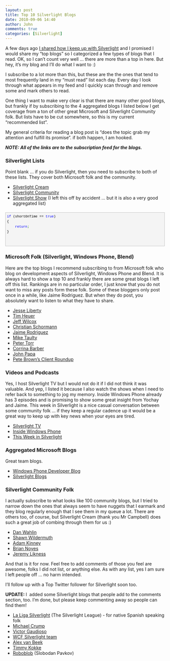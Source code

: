 ```yaml
---
layout: post
title: Top 10 Silverlight Blogs
date: 2010-09-06 14:40
author: John
comments: true
categories: [Silverlight]
---
```

<p>A few days ago <a href="/silverlight/leaders-in-silverlight/">I shared how I keep up with Silverlight</a> and I promised I would share my “top blogs” so I categorized a few types of blogs that I read. OK, so I can’t count very well … there are more than a top in here. But hey, it’s my blog and I’ll do what I want to :)</p>  <p>I subscribe to a lot more than this, but these are the the ones that tend to most frequently land in my “must read” list each day. Every day I look through what appears in my feed and I quickly scan through and remove some and mark others to read.</p>  <p>One thing I want to make very clear is that there are many other good blogs, but frankly if by subscribing to the 4 aggregated blogs I listed below I get coverage from a ton of other great Microsoft and Silverlight Community folk. But lists have to be cut somewhere, so this is my current “recommended list”.</p>  <p>My general criteria for reading a blog post is “does the topic grab my attention and fulfill its promise”. if both happen, I am hooked.</p>  <p><strong><em>NOTE: All of the links are to the subscription feed for the blogs.</em></strong></p>  <h3>Silverlight Lists</h3>  <p>Point blank … if you do Silverlight, then you need to subscribe to both of these lists. They cover both Microsoft folk and the community.</p>  <ul>   <li><a href="http://geekswithblogs.net/WynApseTechnicalMusings/Rss.aspx">Silverlight Cream</a> </li>    <li><a href="http://www.silverlight.net/rss/community.ashx">Silverlight Community</a> </li>    <li><a title="RSS" href="http://feeds2.feedburner.com/silverlightshow">Silverlight Show</a> (I left this off by accident … but it is also a very good aggregated list) </li> </ul>  <div style="border-bottom: silver 1px solid; text-align: left; border-left: silver 1px solid; padding-bottom: 4px; line-height: 12pt; background-color: #f4f4f4; margin: 20px 0px 10px; padding-left: 4px; width: 97.5%; padding-right: 4px; font-family: &#39;Courier New&#39;, courier, monospace; direction: ltr; max-height: 200px; font-size: 8pt; overflow: auto; border-top: silver 1px solid; cursor: text; border-right: silver 1px solid; padding-top: 4px" id="codeSnippetWrapper">   <pre style="border-bottom-style: none; text-align: left; padding-bottom: 0px; line-height: 12pt; border-right-style: none; background-color: #f4f4f4; margin: 0em; padding-left: 0px; width: 100%; padding-right: 0px; font-family: &#39;Courier New&#39;, courier, monospace; direction: ltr; border-top-style: none; color: black; font-size: 8pt; border-left-style: none; overflow: visible; padding-top: 0px" id="codeSnippet"><span style="color: #0000ff">if</span> (shortOnTime == <span style="color: #0000ff">true</span>)<br />{<br />    <span style="color: #0000ff">return</span><span style="color: #008000">;</span><br />}</pre>
<br />&#160;</div>
<h3>Microsoft Folk (Silverlight, Windows Phone, Blend)</h3>
<p>Here are the top blogs I recommend subscribing to from Microsoft folk who blog on development aspects of Silverlight, Windows Phone and Blend. It is always hard to show a top 10 and frankly there are some great blogs I left off this list. Rankings are in no particular order, I just know that you do not want to miss any posts form these folk. Some of these bloggers only post once in a while, like Jaime Rodriguez. But when they do post, you absolutely want to listen to what they have to share.</p>
<ul>
<li><a href="http://feeds.feedburner.com/JesseLiberty-SilverlightGeek">Jesse Liberty</a> </li>
<li><a href="http://feeds.timheuer.com/timheuer">Tim Heuer</a> </li>
<li><a href="http://feeds.feedburner.com/JeffWilcox/Silverlight/">Jeff Wilcox</a> </li>
<li><a href="http://electricbeach.org/?feed=rss2">Christian Schormann</a> </li>
<li><a href="http://blogs.msdn.com/jaimer/rss.xml">Jaime Rodriguez</a> </li>
<li><a href="http://mtaulty.com/CommunityServer/blogs/mike_taultys_blog/rss.aspx?CategoryID=1015">Mike Taulty</a> </li>
<li><a href="http://blogs.msdn.com/b/ptorr/rss.aspx">Peter Torr</a> </li>
<li><a href="http://blogs.msdn.com/b/corrinab/rss.aspx">Corrina Barber</a> </li>
<li><a href="http://feeds.johnpapa.net/JohnPapa">John Papa</a> </li>
<li><a href="http://feeds.feedburner.com/PeteBrown">Pete Brown’s Client Roundup</a> </li>
</ul>
<h3>Videos and Podcasts</h3>
<p>Yes, I host Silverlight TV but I would not do it if I did not think it was valuable. And yep, I listed it because I also watch the shows when I need to refer back to something to jog my memory. Inside Windows Phone already has 3 episodes and is promising to show some great insight from Yochay and Jaime. This week in Silverlight is a nice casual conversation between some community folk … if they keep a regular cadence up it would be a great way to keep up with key news when your eyes are tired.</p>
<ul>
<li><a href="http://channel9.msdn.com/shows/SilverlightTV/RSS/">Silverlight TV</a> </li>
<li><a href="http://channel9.msdn.com/shows/Inside+Windows+Phone/RSS/">Inside Windows Phone</a> </li>
<li><a href="http://feeds.sparklingclient.com/SparklingClient">This Week in Silverlight</a> </li>
</ul>
<h3>Aggregated Microsoft Blogs</h3>
<p>Great team blogs.</p>
<ul>
<li><a href="http://windowsteamblog.com/blogs/wpdev/rss.aspx">Windows Phone Developer Blog</a> </li>
<li><a href="http://www.silverlight.net/rss/microsoft.ashx">Silverlight Blogs</a> </li>
</ul>
<h3>Silverlight Community Folk</h3>
<p>I actually subscribe to what looks like 100 community blogs, but I tried to narrow down the ones that always seem to have nuggets that I earmark and they blog regularly enough that I see them in my queue a lot. There are others too, of course, but Silverlight Cream (thank you Mr Campbell) does such a great job of combing through them for us :)</p>
<ul>
<li><a href="http://weblogs.asp.net/dwahlin/rss.aspx">Dan Wahlin</a> </li>
<li><a href="http://feeds.feedburner.com/ShawnWildermuth">Shawn Wildermuth</a> </li>
<li><a href="http://adamkinney.com/blog/feed/">Adam Kinney</a> </li>
<li><a href="http://www.softinsight.com/bnoyes/SyndicationService.asmx/GetRss">Brian Noyes</a> </li>
<li><a href="http://feeds.feedburner.com/csharperimage/">Jeremy Likness</a> </li>
</ul>
<p>And that is it for now. Feel free to add comments of those you feel are awesome, folks I did not list, or anything else. As with any list, yes I am sure I left people off … no harm intended.</p>
<p>I’ll follow up with a Top Twitter follower for Silverlight soon too.</p>
<p><strong>UPDATE: </strong>I&#160; added some Silverlight blogs that people add to the comments section, too. I’m done, but please keep commenting away so people can find them!</p>
<ul>
<li><a href="http://feeds.feedburner.com/LaLigaSilverlight">La Liga Silverlight</a> (The Silverlight League) - for native Spanish speaking folk </li>
<li><a href="http://michaelcrump.net/Rss.aspx">Michael Crump</a> </li>
<li><a href="http://www.windowspresentationfoundation.com/?feed=rss2">Victor Gaudioso</a> </li>
<li><a href="http://blogs.msdn.com/b/silverlightws/rss.aspx">WCF Silverlight team</a> </li>
<li><a href="http://blogs.infosupport.com/blogs/alexb/rss.aspx">Alex van Beek</a> </li>
<li><a href="http://feeds2.feedburner.com/~r/TKokke/~6/1">Timmy Kokke</a> </li>
<li><a href="http://blog.roboblob.com/feed/">Roboblob</a> (Slobodan Pavkov)</li>
</ul>

